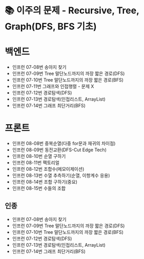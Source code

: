 # 📚 이주의 문제 - Recursive, Tree, Graph(DFS, BFS 기초)

# 백엔드
- 인프런 07-08번 송아지 찾기
- 인프런 07-09번 Tree 말단노드까지의 까장 짧은 경로(DFS)
- 인프런 07-10번 Tree 말단노드까지의 까장 짧은 경로(BFS)
- 인프런 07-11번 그래프와 인접행렬 - 문제 X
- 인프런 07-12번 경로탐색(DFS)
- 인프런 07-13번 경로탐색(인접리스트, ArrayList)
- 인프런 07-14번 그래프 최단거리(BFS)

# 프론트 

- 인프런 08-08번 중복순열(다중 for문과 재귀의 차이점)
- 인프런 08-09번 동전교환(DFS-Cut Edge Tech)
- 인프런 08-10번 순열 구하기
- 인프런 08-11번 팩토리얼
- 인프런 08-12번 조합수(메모이제이션)
- 인프런 08-13번 수열 추측하기(순열, 이항계수 응용)
- 인프런 08-14번 조합 구하기(중요)
- 인프런 08-15번 수들의 조합

## 인종
- 인프런 07-08번 송아지 찾기
- 인프런 07-09번 Tree 말단노드까지의 까장 짧은 경로(DFS)
- 인프런 07-10번 Tree 말단노드까지의 까장 짧은 경로(BFS)
- 인프런 07-12번 경로탐색(DFS)
- 인프런 07-13번 경로탐색(인접리스트, ArrayList)
- 인프런 07-14번 그래프 최단거리(BFS)
